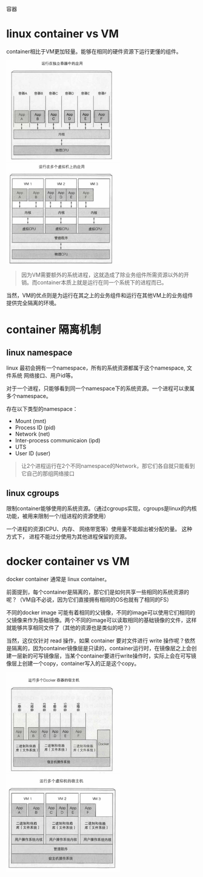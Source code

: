 容器
# linux container vs VM
container相比于VM更加轻量。能够在相同的硬件资源下运行更懂的组件。

<img src="./assets/C040DC36-9AD1-48A1-B647-D0EEACE96546.png" width="300" />
<img src="./assets/128F7AC1-E830-4A27-8CC8-215CE85E9047.png" width="300" />


> 因为VM需要额外的系统进程，这就造成了除业务组件所需资源以外的开销。而container本质上就是运行在同一个系统下的进程而已。

当然，VM的优点则是为运行在其之上的业务组件和运行在其他VM上的业务组件提供完全隔离的环境。

# container 隔离机制
## linux namespace
linux 最初会拥有一个namespace，所有的系统资源都属于这个namespace, 文件系统
网络接口、用户id等。

对于一个进程，只能够看到同一个namespace下的系统资源。一个进程可以隶属多个namespace。

存在以下类型的namespace：
+ Mount (mnt)
+ Process ID (pid)
+ Network (net)
+ Inter-process communicaion  (ipd)
+ UTS
+ User ID (user)
> 让2个进程运行在2个不同namespace的Network，那它们各自就只能看到它自己的那组网络接口

## linux cgroups
限制container能够使用的系统资源。（通过cgroups实现，cgroups是linux的内核功能，被用来限制一个/组进程的资源使用）

一个进程的资源(CPU、内存、 网络带宽等）使用量不能超出被分配的量。 这种方式下， 进程不能过分使用为其他进程保留的资源。

# docker container vs VM
docker container 通常是 linux container。

前面提到，每个container是隔离的，那它们是如何共享一些相同的系统资源的呢？（VM自不必说，因为它们直接拥有相同的OS也就有了相同的FS）

不同的docker image 可能有着相同的父镜像，不同的image可以使用它们相同的父镜像来作为基础镜像。两个不同的image可以读取相同的基础镜像的文件，这样就能够共享相同文件了（其他的资源也是类似的吧？）

当然，这仅仅针对 read 操作，如果 container 要对文件进行 write 操作呢？依然是隔离的，因为container镜像层是只读的，container运行时，在镜像层之上会创建一层新的可写镜像层，当某个container要进行write操作时，实际上会在可写镜像层上创建一个copy，container写入的正是这个copy。

<img src="./assets/56F755C6-D1A6-4320-99F8-4CAB8858438D.png" width="300" />
<img src="./assets/CDFCFAE9-4BFC-4365-BC58-58E061CA3683.png" width="300" />


